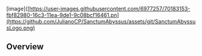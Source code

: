[image]([https://user-images.githubusercontent.com/6977257/70183153-fbf82980-16c3-11ea-9de1-9c08bcf16461.pn](https://github.com/JulianoCP/SanctumAbyssus/assets/git/SanctumAbyssusLogo.png)

## Overview
